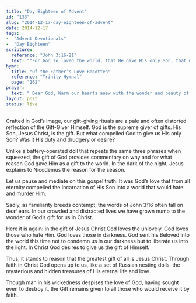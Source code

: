 ```yaml
---
title: "Day Eighteen of Advent"
id: "133"
slug: "2014-12-17-day-eighteen-of-advent"
date: 2014-12-17
tags:
-  "Advent Devotionals"
-  "Day Eighteen"
scripture:
  reference: "John 3:16-21"
  text: "“For God so loved the world, that He gave His only Son, that whoever believes in Him should not perish but have eternal life. For God did not send His Son into the world to condemn the world, but in order that the world might be saved through Him. Whoever believes in Him is not condemned, but whoever does not believe is condemned already, because he has not believed in the name of the only Son of God. And this is the judgment: the light has come into the world, and people loved the darkness rather than the light because their deeds were evil. For everyone who does wicked things hates the light and does not come to the light, lest his deeds should be exposed. But whoever does what is true comes to the light, so that it may be clearly seen that his deeds have been carried out in God.”"
hymn:
  title: "Of the Father’s Love Begotten"
  reference: "Trinity Hymnal"
  page: "162"
prayer:
  text: " Dear God, Warm our hearts anew with the wonder and beauty of Your love for us in Christ. May we receive Him again today like a child, with empty and eager hands. Amen."
layout: post
status: live
---
```


Crafted in God’s image, our gift-giving rituals are a pale and often distorted reflection of the Gift-Giver Himself. God is the supreme giver of gifts. His Son, Jesus Christ, is the gift. But what compelled God to give us His only Son? Was it His duty and drudgery or desire?

Unlike a battery-operated doll that repeats the same three phrases when squeezed, the gift of God provides commentary on why and for what reason God gave Him as a gift to the world. In the dark of the night, Jesus explains to Nicodemus the reason for the season.

Let us pause and mediate on this gospel truth: It was God’s love that from all eternity compelled the Incarnation of His Son into a world that would hate and murder Him.

Sadly, as familiarity breeds contempt, the words of John 3:16 often fall on deaf ears. In our crowded and distracted lives we have grown numb to the wonder of God’s gift for us in Christ.

Here it is again: in the gift of Jesus Christ God loves the unlovely. God loves those who hate Him. God loves those in darkness. God sent his Beloved into the world this time not to condemn us in our darkness but to liberate us into the light. In Christ God desires to give us the gift of Himself.

Thus, it stands to reason that the greatest gift of all is Jesus Christ. Through faith in Christ God opens up to us, like a set of Russian nesting dolls, the mysterious and hidden treasures of His eternal life and love.

Though man in his wickedness despises the love of God, having sought even to destroy it, the Gift remains given to all those who would receive it by faith.
